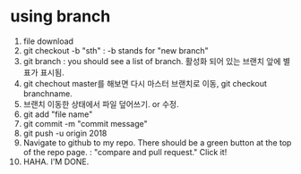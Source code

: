 # using branch

1. file download  
2. git checkout -b "sth" : -b stands for "new branch"
3. git branch : you should see a list of branch. 활성화 되어 있는 브랜치 앞에 별표가 표시됨.  
4. git chechout master를 해보면 다시 마스터 브랜치로 이동, git checkout branchname.
5. 브랜치 이동한 상태에서 파일 덮어쓰기. or 수정.
6. git add "file name"
7. git commit -m "commit message"
8. git push -u origin 2018
9. Navigate to github to my repo. There should be a green button at the top of the repo page. : "compare and pull request." Click it!
10. HAHA. I'M DONE. 
